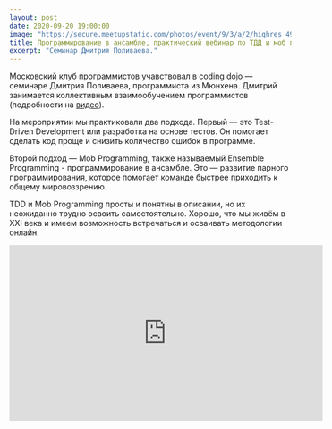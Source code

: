 ```yaml
---
layout: post
date: 2020-09-20 19:00:00
image: "https://secure.meetupstatic.com/photos/event/9/3/a/2/highres_492217794.jpeg"
title: Программирование в ансамбле, практический вебинар по ТДД и моб программированию
excerpt: "Семинар Дмитрия Поливаева."
---
```


Московский клуб программистов учавствовал в coding dojo — семинаре Дмитрия Поливаева, программиста из Мюнхена. Дмитрий занимается коллективным взаимообучением программистов (подробности на [видео](https://youtu.be/9SWTNsKj0ms)).

На мероприятии мы практиковали два подхода. Первый — это Test-Driven Development или разработка на основе тестов. Он помогает сделать код проще и снизить количество ошибок в программе.

Второй подход — Mob Programming, также называемый Ensemble Programming - программирование в ансамбле. Это — развитие парного программирования, которое помогает команде быстрее приходить к общему мировоззрению.

TDD и Mob Programming просты и понятны в описании, но их неожиданно трудно освоить самостоятельно. Хорошо, что мы живём в XXI века и имеем возможность встречаться и осваивать методологии онлайн.

<div class="video">
    <iframe width="560" height="315" src="https://www.youtube.com/embed/eLEK0uLBLHc" frameborder="0" allow="accelerometer; autoplay; clipboard-write; encrypted-media; gyroscope; picture-in-picture" allowfullscreen></iframe>
</div>
